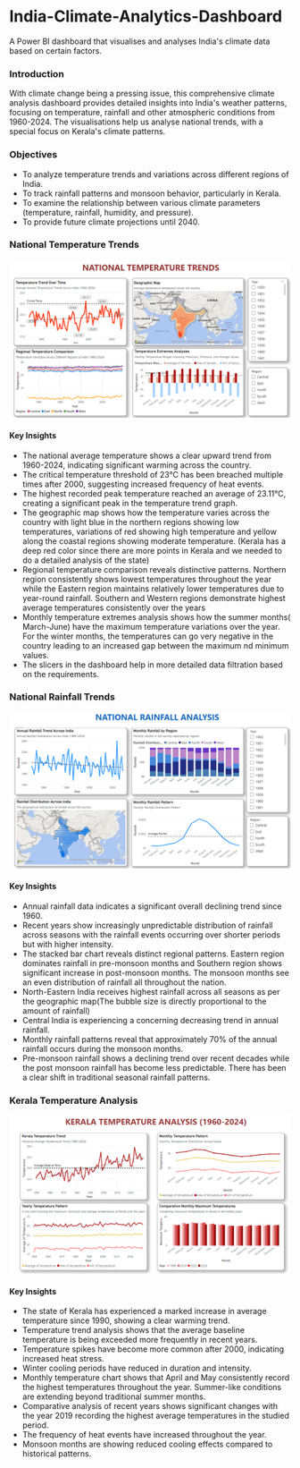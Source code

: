 # India-Climate-Analytics-Dashboard
A Power BI dashboard that visualises and analyses India's climate data based on certain factors.

### Introduction
With climate change being a pressing issue, this comprehensive climate analysis dashboard provides detailed insights into India's weather patterns, focusing on temperature, rainfall and other atmospheric conditions from 1960-2024. The visualisations help us analyse national trends, with a special focus on Kerala's climate patterns.

### Objectives
* To analyze temperature trends and variations across different regions of India.
* To track rainfall patterns and monsoon behavior, particularly in Kerala.
* To examine the relationship between various climate parameters (temperature, rainfall, humidity, and pressure).
* To provide future climate projections until 2040.

### National Temperature Trends
![National Temperature Trends Dashboard](https://github.com/AleenaVals/India-Climate-Analytics-Dashboard/blob/84710157bffe30b679256ff59a91481b38c0bdc7/national_temp_trends.png)

#### Key Insights
* The national average temperature shows a clear upward trend from 1960-2024, indicating significant warming across the country.
* The critical temperature threshold of 23°C has been breached multiple times after 2000, suggesting increased frequency of heat events.
* The highest recorded peak temperature reached an average of 23.11°C, creating a significant peak in the temperature trend graph.
* The geographic map shows how the temperature varies across the country with light blue in the northern regions showing low temperatures, variations of red showing high temperature and yellow along the coastal regions showing moderate temperature. (Kerala has a deep red color since there are more points in Kerala and we needed to do a detailed analysis of the state)
* Regional temperature comparison reveals distinctive patterns. Northern region consistently shows lowest temperatures throughout the year while the Eastern region maintains relatively lower temperatures due to year-round rainfall. Southern and Western regions demonstrate highest average temperatures consistently over the years
* Monthly temperature extremes analysis shows how the summer months( March-June) have the maximum temperature variations over the year. For the winter months, the temperatures can go very negative in the country leading to an increased gap between the maximum nd minimum values.
* The slicers in the dashboard help in more detailed data filtration based on the requirements.

### National Rainfall Trends
![National Rainfall Trends Dashboard](https://github.com/AleenaVals/India-Climate-Analytics-Dashboard/blob/59365c65d61c65c2946086aaad5aed1e634b3747/national_rainfall_trends.png)

#### Key Insights
* Annual rainfall data indicates a significant overall declining trend since 1960.
* Recent years show increasingly unpredictable distribution of rainfall across seasons with the rainfall events occurring over shorter periods but with higher intensity.
* The stacked bar chart reveals distinct regional patterns. Eastern region dominates rainfall in pre-monsoon months and Southern region shows significant increase in post-monsoon months. The monsoon months see an even distribution of rainfall all throughout the nation.
* North-Eastern India receives highest rainfall across all seasons as per the geographic map(The bubble size is directly proportional to the amount of rainfall)
* Central India is experiencing a concerning decreasing trend in annual rainfall.
* Monthly rainfall patterns reveal that approximately 70% of the annual rainfall occurs during the monsoon months.
* Pre-monsoon rainfall shows a declining trend over recent decades while the post monsoon rainfall has become less predictable. There has been a clear shift in traditional seasonal rainfall patterns.

### Kerala Temperature Analysis
![Kerala Temperature Analysis Dashboard](https://github.com/AleenaVals/India-Climate-Analytics-Dashboard/blob/516a87bbaa16656626d22a1a24f33a9c491ec165/kerala_temp_trends.png)

#### Key Insights
* The state of Kerala has experienced a marked increase in average temperature since 1990, showing a clear warming trend.
* Temperature trend analysis shows that the average baseline temperature is being exceeded more frequently in recent years.
* Temperature spikes have become more common after 2000, indicating increased heat stress.
* Winter cooling periods have reduced in duration and intensity.
* Monthly temperature chart shows that April and May consistently record the highest temperatures throughout the year. Summer-like conditions are extending beyond traditional summer months.
* Comparative analysis of recent years shows significant changes with the year 2019 recording the highest average temperatures in the studied period.
* The frequency of heat events have increased throughout the year.
* Monsoon months are showing reduced cooling effects compared to historical patterns.



